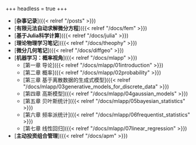 +++
headless = true
+++

- [**杂事记录**]({{< relref "/posts" >}})
- [**有限元法自动求解微分方程**]({{< relref "/docs/fem" >}})   
- [**基于Julia科学计算**]({{< relref "/docs/julia" >}}) 
- [**理论物理学习笔记**]({{< relref "/docs/theophy" >}})  
- [**微分几何笔记**]({{< relref "/docs/diffgeo" >}})
- [**机器学习：概率视角**]({{< relref "/docs/mlapp" >}})
    - [第一章 导论]({{< relref "/docs/mlapp/01introduction" >}})
    - [第二章 概率]({{< relref "/docs/mlapp/02probability" >}})
    - [第三章 基于离散数据的生成式模型]({{< relref "/docs/mlapp/03generative_models_for_discrete_data" >}})
    - [第四章 高斯模型]({{< relref "/docs/mlapp/04gaussian_models" >}})
    - [第五章 贝叶斯统计]({{< relref "/docs/mlapp/05bayesian_statistics" >}})
    - [第六章 频率派统计]({{< relref "/docs/mlapp/06frequentist_statistics" >}})
    - [第七章 线性回归]({{< relref "/docs/mlapp/07linear_regression" >}})
- [**主动投资组合管理**]({{< relref "/docs/apm" >}})





